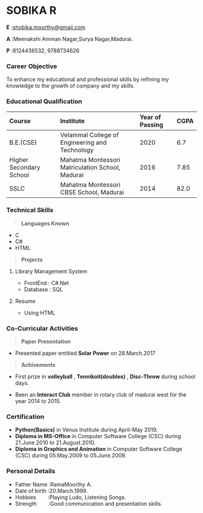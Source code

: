 # SOBIKA R

**E** :shobika.moorthy@gmail.com

**A** :Meenakshi Amman Nagar,Surya Nagar,Madurai.

**P** :8124436532, 9788734626


### Career Objective

To enhance my educational and professional skills by refining my knowledge to the growth of company and my skills.

### Educational Qualification

| Course | Institute    | Year of Passing | CGPA |
| :------ | :------------ | :--------------- | :---- |
| B.E.(CSE) | Velammal College of Engineering and Technology | 2020 | 6.7 |
| Higher Secondary School | Mahatma Montessori Matriculation School, Madurai | 2016 | 7.85
| SSLC | Mahatma Montessori CBSE School, Madurai | 2014 | 82.0 |

### Technical Skills

> **Languages Known**

- C
- C#
- HTML

> **Projects**

1. Library Management System

   - FrontEnd : C#.Net
   - Database : SQL 

2. Resume
 
   - Using HTML

### Co-Curricular Activities

> **Paper Presentation**

- Presented paper entitled **Solar Power**
on 28.March.2017

> **Achivements**

- First prize in **volleyball** , **Tennikoit(doubles)** , **Disc-Throw** during school days.

- Been an **Interact Club** member in rotary club of madurai west for the year 2014 to 2015.

### Certification

- **Python(Basics)** in Venus Institute during April-May 2019.
- **Diploma in MS-Office** in Computer Software College (CSC) during 21.June.2010 to 21.August.2010.
- **Diploma in Graphics and Animation** in Computer Software College (CSC) during 05.May.2009 to 05.June.2009.

### Personal Details

- Father Name&nbsp;:RamaMoorthy A.
- Date of birth&nbsp;:20.March.1999.
- Hobbies&nbsp;&nbsp;&nbsp;&nbsp;&nbsp;&nbsp;&nbsp;&nbsp;:Playing Ludo, Listening Songs.
- Strength&nbsp;&nbsp;&nbsp;&nbsp;&nbsp;&nbsp;&nbsp;&nbsp;:Good communication and presentation skills.



